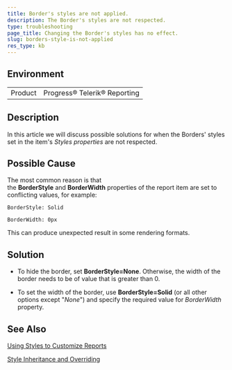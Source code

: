 ```yaml
---
title: Border's styles are not applied.
description: The Border's styles are not respected.
type: troubleshooting
page_title: Changing the Border's styles has no effect.
slug: borders-style-is-not-applied
res_type: kb
---
```


## Environment

<table>
	<tbody>
		<tr>
			<td>Product</td>
			<td>Progress® Telerik® Reporting</td>
		</tr>
	</tbody>
</table>


## Description

In this article we will discuss possible solutions for when the Borders' styles set in the item's *Styles properties* are not respected.  
  
## Possible Cause   
  
The most common reason is that the **BorderStyle** and **BorderWidth** properties of the report item are set to conflicting values, for example:  

```
BorderStyle: Solid

BorderWidth: 0px
```

This can produce unexpected result in some rendering formats. 

## Solution
  
- To hide the border, set **BorderStyle=None**. Otherwise, the width of the border needs to be of value that is greater than 0.  
 
- To set the width of the border, use **BorderStyle=Solid** (or all other options except "*None*") and specify the required value for *BorderWidth* property.

## See Also

[Using Styles to Customize Reports](../style-using-styles-to-customize-reports)

[Style Inheritance and Overriding](../style-style-inheritence-priorty-overriding)
